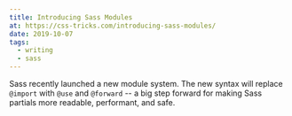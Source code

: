 ```yaml
---
title: Introducing Sass Modules
at: https://css-tricks.com/introducing-sass-modules/
date: 2019-10-07
tags:
  - writing
  - sass
---
```


Sass recently launched a new module system.
The new syntax will replace `@import` with
`@use` and `@forward` --
a big step forward for making Sass partials
more readable, performant, and safe.

